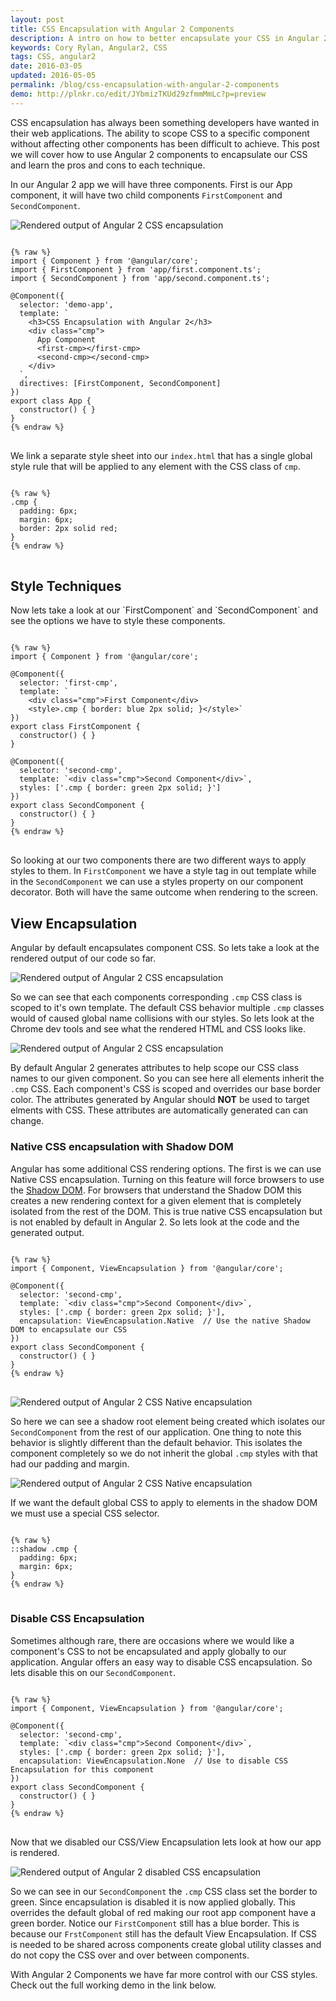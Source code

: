 ```yaml
---
layout: post
title: CSS Encapsulation with Angular 2 Components
description: A intro on how to better encapsulate your CSS in Angular 2 components. Also learn the different encapsulation techniques and CSS best practices.
keywords: Cory Rylan, Angular2, CSS
tags: CSS, angular2
date: 2016-03-05
updated: 2016-05-05
permalink: /blog/css-encapsulation-with-angular-2-components
demo: http://plnkr.co/edit/JYbmizTKUd29zfmmMmLc?p=preview
---
```


CSS encapsulation has always been something developers have wanted in their web applications. The ability to scope CSS to a specific component without affecting other components 
has been difficult to achieve. This post we will cover how to use Angular 2 components to encapsulate our CSS and learn the pros and cons to each technique.

In our Angular 2 app we will have three components. First is our App component, it will have two child components `FirstComponent` and `SecondComponent`.

<img src="/assets/images/posts/2016-03-06-css-encapsulation-with-angular-2-components/rendered-output.png" 
    alt="Rendered output of Angular 2 CSS encapsulation" 
    class="float-center full-width col-6--max" />

<pre class="language-javascript">
<code>
{% raw %}
import { Component } from '@angular/core';
import { FirstComponent } from 'app/first.component.ts';
import { SecondComponent } from 'app/second.component.ts';

@Component({
  selector: 'demo-app',
  template: `
    &lt;h3&gt;CSS Encapsulation with Angular 2&lt;/h3&gt;
    &lt;div class=&quot;cmp&quot;&gt;
      App Component
      &lt;first-cmp&gt;&lt;/first-cmp&gt;
      &lt;second-cmp&gt;&lt;/second-cmp&gt;
    &lt;/div&gt;
  `,
  directives: [FirstComponent, SecondComponent]
})
export class App {
  constructor() { }
}
{% endraw %}
</code>
</pre>

We link a separate style sheet into our `index.html` that has a  single global style rule that will be applied to any element with the CSS class of `cmp`.


<pre class="language-css">
<code>
{% raw %}
.cmp {
  padding: 6px;
  margin: 6px;
  border: 2px solid red;
}
{% endraw %}
</code>
</pre>


<h2>Style Techniques</h2>
Now lets take a look at our `FirstComponent` and `SecondComponent` and see the options we have to style these components.

<pre class="language-javascript">
<code>
{% raw %}
import { Component } from '@angular/core';

@Component({
  selector: 'first-cmp',
  template: `
    &lt;div class=&quot;cmp&quot;&gt;First Component&lt;/div&gt;
    &lt;style&gt;.cmp { border: blue 2px solid; }&lt;/style&gt;`
})
export class FirstComponent {
  constructor() { }
}

@Component({
  selector: 'second-cmp',
  template: `&lt;div class=&quot;cmp&quot;&gt;Second Component&lt;/div&gt;`,
  styles: ['.cmp { border: green 2px solid; }']
})
export class SecondComponent {
  constructor() { }
}
{% endraw %}
</code>
</pre>

So looking at our two components there are two different ways to apply styles to them. In `FirstComponent` we have a style tag in out template while in the `SecondComponent` we
can use a styles property on our component decorator. Both will have the same outcome when rendering to the screen. 

<h2>View Encapsulation</h2>
Angular by default encapsulates component CSS. So lets take a look at the rendered output of our code so far.

<img src="/assets/images/posts/2016-03-06-css-encapsulation-with-angular-2-components/rendered-output.png" 
    alt="Rendered output of Angular 2 CSS encapsulation" 
    class="float-center full-width col-6--max" />
    
So we can see that each components corresponding `.cmp` CSS class is scoped to it's own template. The default CSS behavior multiple `.cmp` classes would of caused global name collisions
with our styles. So lets look at the Chrome dev tools and see what the rendered HTML and CSS looks like.

<img src="/assets/images/posts/2016-03-06-css-encapsulation-with-angular-2-components/rendered-html.png" 
    alt="Rendered output of Angular 2 CSS encapsulation" 
    class="float-center full-width col-8--max" />
    
By default Angular 2 generates attributes to help scope our CSS class names to our given component. So you can see here all elements inherit the `.cmp` CSS. Each 
component's CSS is scoped and overrides our base border color. The attributes generated by Angular should **NOT** be used to target elments with CSS. These attributes
are automatically generated can can change.


<h3>Native CSS encapsulation with Shadow DOM</h3>
Angular has some additional CSS rendering options. The first is we can use Native CSS encapsulation. Turning on this feature will force browsers to use 
the <a href="https://developer.mozilla.org/en-US/docs/Web/Web_Components/Shadow_DOM" target="_blank">Shadow DOM</a>. For browsers that understand the Shadow DOM this creates a new rendering context for a given element that is completely isolated from the rest of the DOM.
This is true native CSS encapsulation but is not enabled by default in Angular 2. So lets look at the code and the generated output.

<pre class="language-javascript">
<code>
{% raw %}
import { Component, ViewEncapsulation } from '@angular/core';

@Component({
  selector: 'second-cmp',
  template: `&lt;div class=&quot;cmp&quot;&gt;Second Component&lt;/div&gt;`,
  styles: ['.cmp { border: green 2px solid; }'],
  encapsulation: ViewEncapsulation.Native  // Use the native Shadow DOM to encapsulate our CSS
})
export class SecondComponent {
  constructor() { }
}
{% endraw %}
</code>
</pre>

<img src="/assets/images/posts/2016-03-06-css-encapsulation-with-angular-2-components/native-output-html.png" 
    alt="Rendered output of Angular 2 CSS Native encapsulation" 
    class="float-center full-width col-8--max" />

 So here we can see a shadow root element being created which isolates our `SecondComponent` from the rest of our application.
 One thing to note this behavior is slightly different than the default behavior. This isolates the component completely 
 so we do not inherit the global `.cmp` styles with that had our padding and margin.
 

<img src="/assets/images/posts/2016-03-06-css-encapsulation-with-angular-2-components/native-output-view.png" 
    alt="Rendered output of Angular 2 CSS Native encapsulation" 
    class="float-center full-width col-6--max" />
    
If we want the default global CSS to apply to elements in the shadow DOM we must use a special CSS selector.

<pre class="language-css">
<code>
{% raw %}
::shadow .cmp {
  padding: 6px;
  margin: 6px;
}
{% endraw %}
</code>
</pre>  

<h3>Disable CSS Encapsulation</h3>

Sometimes although rare, there are occasions where we would like a component's CSS to not be encapsulated and apply globally to our application. 
Angular offers an easy way to disable CSS encapsulation. So lets disable this on our `SecondComponent`.

<pre class="language-javascript">
<code>
{% raw %}
import { Component, ViewEncapsulation } from '@angular/core';

@Component({
  selector: 'second-cmp',
  template: `&lt;div class=&quot;cmp&quot;&gt;Second Component&lt;/div&gt;`,
  styles: ['.cmp { border: green 2px solid; }'],
  encapsulation: ViewEncapsulation.None  // Use to disable CSS Encapsulation for this component
})
export class SecondComponent {
  constructor() { }
}
{% endraw %}
</code>
</pre>

Now that we disabled our CSS/View Encapsulation lets look at how our app is rendered. 

<img src="/assets/images/posts/2016-03-06-css-encapsulation-with-angular-2-components/disabled-encapsulation-view.png" 
    alt="Rendered output of Angular 2 disabled CSS encapsulation" 
    class="float-center full-width col-6--max" />
    
So we can see in our `SecondComponent` the `.cmp` CSS class set the border to green. Since encapsulation is disabled it is now applied globally.
This overrides the default global of red making our root app component have a green border. Notice our `FirstComponent` still has a blue border. This
is because our `FrstComponent` still has the default View Encapsulation. If CSS is needed to be shared across 
components create global utility classes and do not copy the CSS over and over between components. 

With Angular 2 Components we have far more control with our CSS styles. Check out the full working demo in the link below.